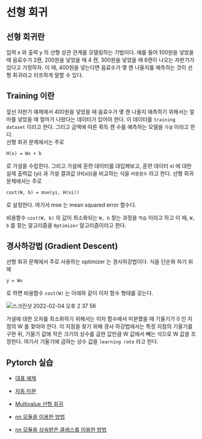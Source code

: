 # 선형 회귀

## 선형 회귀란

입력 x 와 출력 y 의 선형 상관 관계를 모델링하는 기법이다. 
예를 들어 100원을 넣었을 때 음료수가 2캔, 200원을 넣었을 때 4 캔, 300원을 넣었을 때 6캔이 나오는 자판기가 있다고 가정하자.
이 때, 400원을 넣는다면 음료수가 몇 캔 나올지를 예측하는 것이 선형 회귀라고 러프하게 말할 수 있다.

## Training 이란

앞선 자판기 예제에서 400원을 넣었을 때 음료수가 몇 캔 나올지 예측하기 위해서는 얼마를 넣었을 때 얼마가 나왔다는 데이터가 있어야 한다. 
이 데이터를 ```training dataset``` 이라고 한다. 그리고 금액에 따른 획득 캔 수를 예측하는 모델을 ```가설``` 이라고 한다.  
선형 회귀 문제에서는 주로

```markdown
H(x) = Wx + b
```

로 가설을 수립힌다. 그리고 가설에 훈련 데이터를 대입해보고, 훈련 데이터 xi 에 대한 실제 출력값 (yi) 과 가설 결과값 (H(xi))을 비교하는 식을 ```비용함수``` 라고 한다. 
선형 회귀 문제에서는 주로

```markdown
cost(W, b) = mse(yi, H(xi))
```

로 설정한다. 여기서 mse 는 mean squared error 함수다.

비용함수 ```cost(W, b)``` 의 값이 최소화되는 ```W, b``` 찾는 과정을 ```학습``` 이라고 하고 
이 때, ```W, b``` 를 찾는 알고리즘을 ```Optimizer``` 알고리즘이라고 한다.

## 경사하강법 (Gradient Descent)

선형 회귀 문제에서 주로 사용하는 optimizer 는 경사하강법이다. 
식을 단순화 하기 위해

```markdown
y = Wx
```

로 하면 비용함수 ```cost(W)``` 는 아래와 같이 이차 함수 형태를 갖는다.

![스크린샷 2022-02-04 오후 2 37 56](https://user-images.githubusercontent.com/41066039/152478126-372ba47b-5429-435a-9c77-c785a5afab22.png)

가설에 대한 오차를 최소화하기 위해서는 이차 함수에서 미분했을 때 기울기가 0 인 지점의 W 를 찾아야 한다.
이 지점을 찾기 위해 경사 하강법에서는 특정 지점의 기울기를 구한 뒤, 기울기 값에 작은 크기의 상수를 곱한 값만큼 W 값에서 빼는 식으로 W 값을 조정한다.
여기서 기울기에 곱하는 상수 값을 ```learning rate``` 라고 한다.

## Pytorch 실습

* [대표 예제](./_1_representative.py)
  
* [자동 미분](./_2_autograd.py)

* [Multivalue 선형 회귀](./_3_multivalue.py)

* [nn 모듈을 이용한 방법](./_4_using_nn_module.py)

* [nn 모듈을 상속받은 클래스를 이용한 방법](./_5_using_nn_class.py)
